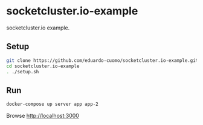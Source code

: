 # socketcluster.io-example

socketcluster.io example.

## Setup

```bash
git clone https://github.com/eduardo-cuomo/socketcluster.io-example.git
cd socketcluster.io-example
. ./setup.sh
```

## Run

```bash
docker-compose up server app app-2
```

Browse [http://localhost:3000](http://localhost:3000)
